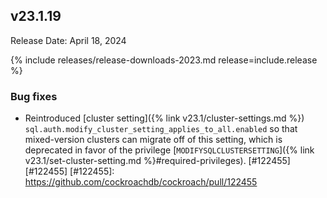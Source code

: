## v23.1.19

Release Date: April 18, 2024

{% include releases/release-downloads-2023.md release=include.release %}

<h3 id="v23-1-19-bug-fixes">Bug fixes</h3>

- Reintroduced [cluster setting]({% link v23.1/cluster-settings.md %}) `sql.auth.modify_cluster_setting_applies_to_all.enabled` so that mixed-version clusters can migrate off of this setting, which is deprecated in favor of the privilege [`MODIFYSQLCLUSTERSETTING`]({% link v23.1/set-cluster-setting.md %}#required-privileges). [#122455][#122455]
[#122455]: https://github.com/cockroachdb/cockroach/pull/122455
